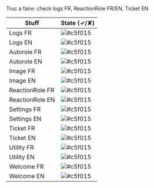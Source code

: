 Truc a faire: check logs FR, ReactionRole FR/EN, Ticket EN  

|Stuff|State (✓/✘)|  
|-------|-----------|  
|Logs FR|![#c5f015](https://via.placeholder.com/15/6dff87/000000?text=+)|  
|Logs EN|![#c5f015](https://via.placeholder.com/15/6dff87/000000?text=+)|  
|Autorole FR|![#c5f015](https://via.placeholder.com/15/6dff87/000000?text=+)|  
|Autorole EN|![#c5f015](https://via.placeholder.com/15/6dff87/000000?text=+)|  
|Image FR|![#c5f015](https://via.placeholder.com/15/6dff87/000000?text=+)|  
|Image EN|![#c5f015](https://via.placeholder.com/15/6dff87/000000?text=+)|  
|ReactionRole FR|![#c5f015](https://via.placeholder.com/15/ff0000/000000?text=+)|  
|ReactionRole EN|![#c5f015](https://via.placeholder.com/15/ff0000/000000?text=+)|  
|Settings FR|![#c5f015](https://via.placeholder.com/15/6dff87/000000?text=+)|  
|Settings EN|![#c5f015](https://via.placeholder.com/15/6dff87/000000?text=+)|  
|Ticket FR|![#c5f015](https://via.placeholder.com/15/6dff87/000000?text=+)|  
|Ticket EN|![#c5f015](https://via.placeholder.com/15/ff0000/000000?text=+)|  
|Utility FR|![#c5f015](https://via.placeholder.com/15/6dff87/000000?text=+)|  
|Utility EN|![#c5f015](https://via.placeholder.com/15/6dff87/000000?text=+)|  
|Welcome FR|![#c5f015](https://via.placeholder.com/15/6dff87/000000?text=+)|  
|Welcome EN|![#c5f015](https://via.placeholder.com/15/6dff87/000000?text=+)|  
